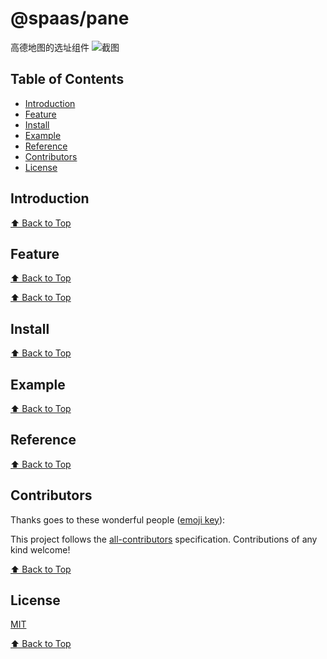 # @spaas/pane

高德地图的选址组件
![截图](./screenshot.png)

## Table of Contents

- [Introduction](#introduction)
- [Feature](#feature)
- [Install](#install)
- [Example](#example)
- [Reference](#reference)
- [Contributors](#contributors)
- [License](#license)

## Introduction

[⬆ Back to Top](#table-of-contents)

## Feature

[⬆ Back to Top](#table-of-contents)

[⬆ Back to Top](#table-of-contents)

## Install

[⬆ Back to Top](#table-of-contents)

## Example

[⬆ Back to Top](#table-of-contents)

## Reference

[⬆ Back to Top](#table-of-contents)

## Contributors

Thanks goes to these wonderful people ([emoji key](https://allcontributors.org/docs/en/emoji-key)):

<!-- ALL-CONTRIBUTORS-LIST:START - Do not remove or modify this section -->

<!-- prettier-ignore -->
<!-- ALL-CONTRIBUTORS-LIST:END -->

This project follows the [all-contributors](https://github.com/all-contributors/all-contributors) specification. Contributions of any kind welcome!

[⬆ Back to Top](#table-of-contents)

## License

[MIT](./LICENSE)

[⬆ Back to Top](#table-of-contents)
